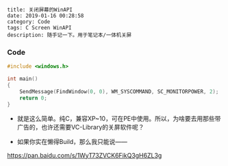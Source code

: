 ```
title: 关闭屏幕的WinAPI
date: 2019-01-16 00:28:58
category: Code
tags: C Screen WinAPI
description: 随手记一下。用于笔记本/一体机关屏
```

### Code

```c
#include <windows.h>

int main()
{
    SendMessage(FindWindow(0, 0), WM_SYSCOMMAND, SC_MONITORPOWER, 2);
    return 0;
}
```

* 就是这么简单。纯C，兼容XP~10，可在PE中使用。所以，为啥要去用那些带广告的，也许还需要VC-Library的关屏软件呢？

* 如果你实在懒得Build，那么我只能说——

<https://pan.baidu.com/s/1WyT73ZVCK6FikQ3gH6ZL3g>
